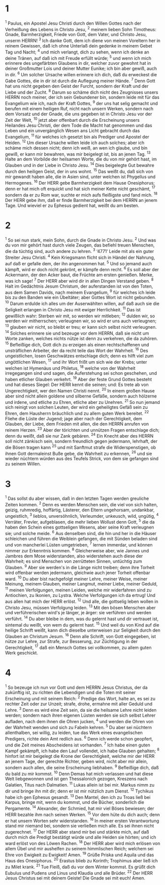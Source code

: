 # 1 
<sup>1</sup> Paulus, ein Apostel Jesu Christi durch den Willen Gottes nach der Verheißung des Lebens in Christo Jesu, <sup>2</sup> meinem lieben Sohn Timotheus: Gnade, Barmherzigkeit, Friede von Gott, dem Vater, und Christo Jesu, unserm HERRN! <sup>3</sup> Ich danke Gott, dem ich diene von meinen Voreltern her in reinem Gewissen, daß ich ohne Unterlaß dein gedenke in meinem Gebet Tag und Nacht; <sup>4</sup> und mich verlangt, dich zu sehen, wenn ich denke an deine Tränen, auf daß ich mit Freude erfüllt würde; <sup>5</sup> und wenn ich mich erinnere des ungefärbten Glaubens in dir, welcher zuvor gewohnt hat in deiner Großmutter Lois und deiner Mutter Eunike; ich bin aber gewiß, auch in dir. <sup>6</sup> Um solcher Ursache willen erinnere ich dich, daß du erweckest die Gabe Gottes, die in dir ist durch die Auflegung meiner Hände. <sup>7</sup> Denn Gott hat uns nicht gegeben den Geist der Furcht, sondern der Kraft und der Liebe und der Zucht. <sup>8</sup> Darum so schäme dich nicht des Zeugnisses unsers HERRN noch meiner, der ich sein Gebundener bin, sondern leide mit für das Evangelium wie ich, nach der Kraft Gottes, <sup>9</sup> der uns hat selig gemacht und berufen mit einem heiligen Ruf, nicht nach unsern Werken, sondern nach dem Vorsatz und der Gnade, die uns gegeben ist in Christo Jesu vor der Zeit der Welt, <sup>10</sup> jetzt aber offenbart durch die Erscheinung unsers Heilandes Jesu Christi, der dem Tode die Macht hat genommen und das Leben und ein unvergänglich Wesen ans Licht gebracht durch das Evangelium, <sup>11</sup> für welches ich gesetzt bin als Prediger und Apostel der Heiden. <sup>12</sup> Um dieser Ursache willen leide ich auch solches; aber ich schäme mich dessen nicht; denn ich weiß, an wen ich glaube, und bin gewiß, er kann mir bewahren, was mir beigelegt ist, bis an jenen Tag. <sup>13</sup> Halte an dem Vorbilde der heilsamen Worte, die du von mir gehört hast, im Glauben und in der Liebe in Christo Jesu. <sup>14</sup> Dies beigelegte Gut bewahre durch den heiligen Geist, der in uns wohnt. <sup>15</sup> Das weißt du, daß sich von mir gewandt haben alle, die in Asien sind, unter welchen ist Phygellus und Hermogenes. <sup>16</sup> Der HERR gebe Barmherzigkeit dem Hause Onesiphorus; denn er hat mich oft erquickt und hat sich meiner Kette nicht geschämt, <sup>17</sup> sondern da er zu Rom war, suchte er mich aufs fleißigste und fand mich. <sup>18</sup> Der HERR gebe ihm, daß er finde Barmherzigkeit bei dem HERRN an jenem Tage. Und wieviel er zu Ephesus gedient hat, weißt du am besten. 

# 2 
<sup>1</sup> So sei nun stark, mein Sohn, durch die Gnade in Christo Jesu. <sup>2</sup> Und was du von mir gehört hast durch viele Zeugen, das befiehl treuen Menschen, die da tüchtig sind, auch andere zu lehren. <sup>3</sup> ‘4771’ Leide mit als ein guter Streiter Jesu Christi. <sup>4</sup> Kein Kriegsmann flicht sich in Händel der Nahrung, auf daß er gefalle dem, der ihn angenommen hat. <sup>5</sup> Und so jemand auch kämpft, wird er doch nicht gekrönt, er kämpfe denn recht. <sup>6</sup> Es soll aber der Ackermann, der den Acker baut, die Früchte am ersten genießen. Merke, was ich sage! <sup>7</sup> Der HERR aber wird dir in allen Dingen Verstand geben. <sup>8</sup> Halt im Gedächtnis Jesum Christum, der auferstanden ist von den Toten, aus dem Samen Davids, nach meinem Evangelium, <sup>9</sup> für welches ich leide bis zu den Banden wie ein Übeltäter; aber Gottes Wort ist nicht gebunden. <sup>10</sup> Darum erdulde ich alles um der Auserwählten willen, auf daß auch sie die Seligkeit erlangen in Christo Jesu mit ewiger Herrlichkeit. <sup>11</sup> Das ist gewißlich wahr: Sterben wir mit, so werden wir mitleben; <sup>12</sup> dulden wir, so werden wir mitherrschen; verleugnen wir, so wird er uns auch verleugnen; <sup>13</sup> glauben wir nicht, so bleibt er treu; er kann sich selbst nicht verleugnen. <sup>14</sup> Solches erinnere sie und bezeuge vor dem HERRN, daß sie nicht um Worte zanken, welches nichts nütze ist denn zu verkehren, die da zuhören. <sup>15</sup> Befleißige dich, Gott dich zu erzeigen als einen rechtschaffenen und unsträflichen Arbeiter, der da recht teile das Wort der Wahrheit. <sup>16</sup> Des ungeistlichen, losen Geschwätzes entschlage dich; denn es hilft viel zum ungöttlichen Wesen, <sup>17</sup> und ihr Wort frißt um sich wie der Krebs; unter welchen ist Hymenäus und Philetus, <sup>18</sup> welche von der Wahrheit irregegangen sind und sagen, die Auferstehung sei schon geschehen, und haben etlicher Glauben verkehrt. <sup>19</sup> Aber der feste Grund Gottes besteht und hat dieses Siegel: Der HERR kennt die seinen; und: Es trete ab von Ungerechtigkeit, wer den Namen Christi nennt. <sup>20</sup> In einem großen Hause aber sind nicht allein goldene und silberne Gefäße, sondern auch hölzerne und irdene, und etliche zu Ehren, etliche aber zu Unehren. <sup>21</sup> So nun jemand sich reinigt von solchen Leuten, der wird ein geheiligtes Gefäß sein zu Ehren, dem Hausherrn bräuchlich und zu allem guten Werk bereitet. <sup>22</sup> Fliehe die Lüste der Jugend; jage aber nach der Gerechtigkeit, dem Glauben, der Liebe, dem Frieden mit allen, die den HERRN anrufen von reinem Herzen. <sup>23</sup> Aber der törichten und unnützen Fragen entschlage dich; denn du weißt, daß sie nur Zank gebären. <sup>24</sup> Ein Knecht aber des HERRN soll nicht zänkisch sein, sondern freundlich gegen jedermann, lehrhaft, der die Bösen tragen kann <sup>25</sup> und mit Sanftmut strafe die Widerspenstigen, ob ihnen Gott dermaleinst Buße gebe, die Wahrheit zu erkennen, <sup>26</sup> und sie wieder nüchtern würden aus des Teufels Strick, von dem sie gefangen sind zu seinem Willen. 

# 3 
<sup>1</sup> Das sollst du aber wissen, daß in den letzten Tagen werden greuliche Zeiten kommen. <sup>2</sup> Denn es werden Menschen sein, die viel von sich halten, geizig, ruhmredig, hoffärtig, Lästerer, den Eltern ungehorsam, undankbar, ungeistlich, <sup>3</sup> lieblos, unversöhnlich, Verleumder, unkeusch, wild, ungütig, <sup>4</sup> Verräter, Frevler, aufgeblasen, die mehr lieben Wollust denn Gott, <sup>5</sup> die da haben den Schein eines gottseligen Wesens, aber seine Kraft verleugnen sie; und solche meide. <sup>6</sup> Aus denselben sind, die hin und her in die Häuser schleichen und führen die Weiblein gefangen, die mit Sünden beladen sind und von mancherlei Lüsten umgetrieben, <sup>7</sup> lernen immerdar, und können nimmer zur Erkenntnis kommen. <sup>8</sup> Gleicherweise aber, wie Jannes und Jambres dem Mose widerstanden, also widerstehen auch diese der Wahrheit; es sind Menschen von zerrütteten Sinnen, untüchtig zum Glauben. <sup>9</sup> Aber sie werden's in die Länge nicht treiben; denn ihre Torheit wird offenbar werden jedermann, gleichwie auch jener Torheit offenbar ward. <sup>10</sup> Du aber bist nachgefolgt meiner Lehre, meiner Weise, meiner Meinung, meinem Glauben, meiner Langmut, meiner Liebe, meiner Geduld, <sup>11</sup> meinen Verfolgungen, meinen Leiden, welche mir widerfahren sind zu Antiochien, zu Ikonien, zu Lystra. Welche Verfolgungen ich da ertrug! Und aus allen hat mich der HERR erlöst. <sup>12</sup> Und alle, die gottselig leben wollen in Christo Jesu, müssen Verfolgung leiden. <sup>13</sup> Mit den bösen Menschen aber und verführerischen wird's je länger, je ärger: sie verführen und werden verführt. <sup>14</sup> Du aber bleibe in dem, was du gelernt hast und dir vertrauet ist, sintemal du weißt, von wem du gelernt hast. <sup>15</sup> Und weil du von Kind auf die heilige Schrift weißt, kann dich dieselbe unterweisen zur Seligkeit durch den Glauben an Christum Jesum. <sup>16</sup> Denn alle Schrift, von Gott eingegeben, ist nütze zur Lehre, zur Strafe, zur Besserung, zur Züchtigung in der Gerechtigkeit, <sup>17</sup> daß ein Mensch Gottes sei vollkommen, zu allem guten Werk geschickt. 

# 4 
<sup>1</sup> So bezeuge ich nun vor Gott und dem HERRN Jesus Christus, der da zukünftig ist, zu richten die Lebendigen und die Toten mit seiner Erscheinung und mit seinem Reich: <sup>2</sup> Predige das Wort, halte an, es sei zu rechter Zeit oder zur Unzeit; strafe, drohe, ermahne mit aller Geduld und Lehre. <sup>3</sup> Denn es wird eine Zeit sein, da sie die heilsame Lehre nicht leiden werden; sondern nach ihren eigenen Lüsten werden sie sich selbst Lehrer aufladen, nach dem ihnen die Ohren jucken, <sup>4</sup> und werden die Ohren von der Wahrheit wenden und sich zu Fabeln kehren. <sup>5</sup> Du aber sei nüchtern allenthalben, sei willig, zu leiden, tue das Werk eines evangelischen Predigers, richte dein Amt redlich aus. <sup>6</sup> Denn ich werde schon geopfert, und die Zeit meines Abscheidens ist vorhanden. <sup>7</sup> Ich habe einen guten Kampf gekämpft, ich habe den Lauf vollendet, ich habe Glauben gehalten; <sup>8</sup> hinfort ist mir beigelegt die Krone der Gerechtigkeit, welche mir der HERR an jenem Tage, der gerechte Richter, geben wird, nicht aber mir allein, sondern auch allen, die seine Erscheinung liebhaben. <sup>9</sup> Befleißige dich, daß du bald zu mir kommst. <sup>10</sup> Denn Demas hat mich verlassen und hat diese Welt liebgewonnen und ist gen Thessalonich gezogen, Kreszens nach Galatien, Titus nach Dalmatien. <sup>11</sup> Lukas allein ist bei mir. Markus nimm zu dir und bringe ihn mit dir; denn er ist mir nützlich zum Dienst. <sup>12</sup> Tychikus habe ich gen Ephesus gesandt. <sup>13</sup> Den Mantel, den ich zu Troas ließ bei Karpus, bringe mit, wenn du kommst, und die Bücher, sonderlich die Pergamente. <sup>14</sup> Alexander, der Schmied, hat mir viel Böses bewiesen; der HERR bezahle ihm nach seinen Werken. <sup>15</sup> Vor dem hüte du dich auch; denn er hat unsern Worten sehr widerstanden. <sup>16</sup> In meiner ersten Verantwortung stand mir niemand bei, sondern sie verließen mich alle. Es sei ihnen nicht zugerechnet. <sup>17</sup> Der HERR aber stand mir bei und stärkte mich, auf daß durch mich die Predigt bestätigt würde und alle Heiden sie hörten; und ich ward erlöst von des Löwen Rachen. <sup>18</sup> Der HERR aber wird mich erlösen von allem Übel und mir aushelfen zu seinem himmlischen Reich; welchem sei Ehre von Ewigkeit zu Ewigkeit! Amen. <sup>19</sup> Grüße Priska und Aquila und das Haus des Onesiphorus. <sup>20</sup> Erastus blieb zu Korinth; Trophimus aber ließ ich zu Milet krank. <sup>21</sup> Tue Fleiß, daß du vor dem Winter kommst. Es grüßt dich Eubulus und Pudens und Linus und Klaudia und alle Brüder. <sup>22</sup> Der HERR Jesus Christus sei mit deinem Geiste! Die Gnade sei mit euch! Amen. 